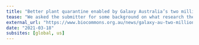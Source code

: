 ```yaml
---
title: "Better plant quarantine enabled by Galaxy Australia’s two millionth job"
tease: "We asked the submitter for some background on what research they were doing. We found a fascinating story."
external_url: "https://www.biocommons.org.au/news/galaxy-au-two-millionth-job"
date: "2021-03-18"
subsites: [global, us]
---
```


